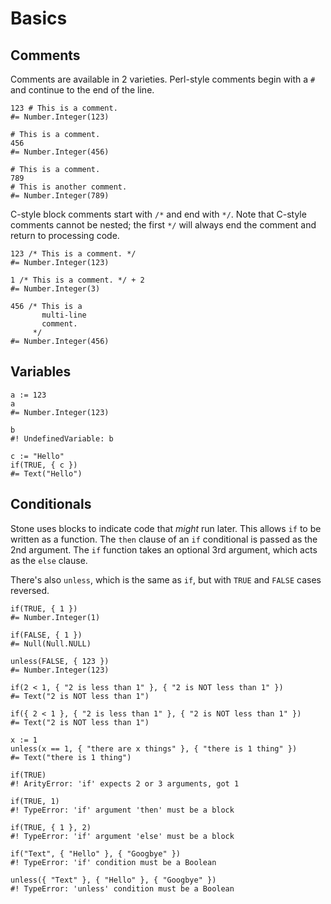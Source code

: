 Basics
======


Comments
--------

Comments are available in 2 varieties.
Perl-style comments begin with a `#` and continue to the end of the line.

~~~ stone
123 # This is a comment.
#= Number.Integer(123)

# This is a comment.
456
#= Number.Integer(456)

# This is a comment.
789
# This is another comment.
#= Number.Integer(789)
~~~

C-style block comments start with `/*` and end with `*/`.
Note that C-style comments cannot be nested;
the first `*/` will always end the comment and return to processing code.

~~~ stone
123 /* This is a comment. */
#= Number.Integer(123)

1 /* This is a comment. */ + 2
#= Number.Integer(3)

456 /* This is a
       multi-line
       comment.
     */
#= Number.Integer(456)
~~~


Variables
---------

~~~ stone
a := 123
a
#= Number.Integer(123)

b
#! UndefinedVariable: b

c := "Hello"
if(TRUE, { c })
#= Text("Hello")
~~~


Conditionals
------------

Stone uses blocks to indicate code that *might* run later.
This allows `if` to be written as a function.
The `then` clause of an `if` conditional is passed as the 2nd argument.
The `if` function takes an optional 3rd argument, which acts as the `else` clause.

There's also `unless`, which is the same as `if`, but with `TRUE` and `FALSE` cases reversed.

~~~ stone
if(TRUE, { 1 })
#= Number.Integer(1)

if(FALSE, { 1 })
#= Null(Null.NULL)

unless(FALSE, { 123 })
#= Number.Integer(123)

if(2 < 1, { "2 is less than 1" }, { "2 is NOT less than 1" })
#= Text("2 is NOT less than 1")

if({ 2 < 1 }, { "2 is less than 1" }, { "2 is NOT less than 1" })
#= Text("2 is NOT less than 1")

x := 1
unless(x == 1, { "there are x things" }, { "there is 1 thing" })
#= Text("there is 1 thing")

if(TRUE)
#! ArityError: 'if' expects 2 or 3 arguments, got 1

if(TRUE, 1)
#! TypeError: 'if' argument 'then' must be a block

if(TRUE, { 1 }, 2)
#! TypeError: 'if' argument 'else' must be a block

if("Text", { "Hello" }, { "Googbye" })
#! TypeError: 'if' condition must be a Boolean

unless({ "Text" }, { "Hello" }, { "Googbye" })
#! TypeError: 'unless' condition must be a Boolean
~~~
